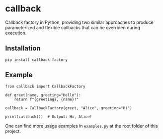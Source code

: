 # callback
Callback factory in Python, providing two similar approaches to produce parameterized and flexible callbacks that can be overriden during execution.

## Installation

`pip install callback-factory`

## Example

```
from callback import CallbackFactory

def greet(name, greeting="Hello"):
    return f"{greeting}, {name}!"

callback = CallbackFactory(greet, "Alice", greeting="Hi")

print(callback())  # Output: Hi, Alice!
```
One can find more usage examples in `examples.py` at the root folder of this project.